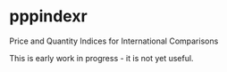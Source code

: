 # pppindexr
Price and Quantity Indices for International Comparisons

This is early work in progress - it is not yet useful.
